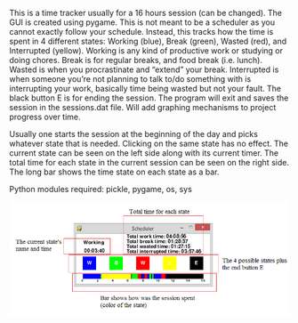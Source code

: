 This is a time tracker usually for a 16 hours session (can be changed). The GUI is created using pygame. This is not meant to be a scheduler as you cannot exactly follow your schedule. Instead, this tracks how the time is spent in 4 different states: Working (blue), Break (green), Wasted (red), and Interrupted (yellow). Working is any kind of productive work or studying or doing chores. Break is for regular breaks, and food break (i.e. lunch). Wasted is when you procrastinate and “extend” your break. Interrupted is when someone you’re not planning to talk to/do something with is interrupting your work, basically time being wasted but not your fault. The black button E is for ending the session. The program will exit and saves the session in the sessions.dat file. Will add graphing mechanisms to project progress over time.

Usually one starts the session at the beginning of the day and picks whatever state that is needed. Clicking on the same state has no effect. The current state can be seen on the left side along with its current timer. The total time for each state in the current session can be seen on the right side. The long bar shows the time state on each state as a bar.

Python modules required: pickle, pygame, os, sys

![alt text](https://raw.githubusercontent.com/moustafa2121/PHTimeTracker/master/Sample.png)
